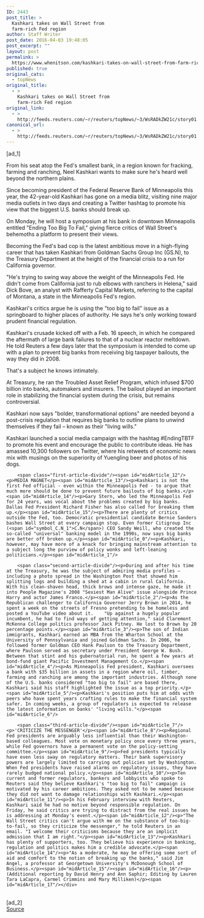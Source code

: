 ```yaml
---
ID: 2443
post_title: >
  Kashkari takes on Wall Street from
  farm-rich Fed region
author: Staff Writer
post_date: 2016-04-03 19:48:05
post_excerpt: ""
layout: post
permalink: >
  https://www.whenitson.com/kashkari-takes-on-wall-street-from-farm-rich-fed-region/
published: true
original_cats:
  - topNews
original_title:
  - >
    Kashkari takes on Wall Street from
    farm-rich Fed region
original_link:
  - >
    http://feeds.reuters.com/~r/reuters/topNews/~3/WsRADkZW21c/story01.htm
canonical_url:
  - >
    http://feeds.reuters.com/~r/reuters/topNews/~3/WsRADkZW21c/story01.htm
---
```

 [ad_1]
<br><div id="articleText">
<span id="midArticle_start"/>

<span id="midArticle_0"/><span class="focusParagraph" readability="6"><p><span class="articleLocatio&lt;/span&gt;n">From his seat atop the Fed's smallest bank, in a region known for fracking, farming and ranching, Neel Kashkari wants to make sure he's heard well beyond the northern plains.</span></p></span><span id="midArticle_1"/><p>Since becoming president of the Federal Reserve Bank of Minneapolis this year, the 42-year-old Kashkari has gone on a media blitz, visiting nine major media outlets in two days and creating a Twitter hashtag to promote his view that the biggest U.S. banks should break up.</p><span id="midArticle_2"/><p>On Monday, he will host a symposium at his bank in downtown Minneapolis entitled "Ending Too Big To Fail," giving fierce critics of Wall Street's behemoths a platform to present their views.</p><span id="midArticle_3"/><p>Becoming the Fed's bad cop is the latest ambitious move in a high-flying career that has taken Kashkari from Goldman Sachs Group Inc (<span id="symbol_GS.N_0">GS.N</span>), to the Treasury Department at the height of the financial crisis to a run for California governor.</p><span id="midArticle_4"/><p>"He's trying to swing way above the weight of the Minneapolis Fed. He didn't come from California just to rub elbows with ranchers in Helena," said Dick Bove, an analyst with Rafferty Capital Markets, referring to the capital of Montana, a state in the Minneapolis Fed's region.</p><span id="midArticle_5"/><p>Kashkari's critics argue he is using the "too big to fail" issue as a springboard to higher places of authority. He says he's only working toward prudent financial regulation. </p><span id="midArticle_6"/><p>Kashkari's crusade kicked off with a Feb. 16 speech, in which he compared the aftermath of large bank failures to that of a nuclear reactor meltdown.    He told Reuters a few days later that the symposium is intended to come up with a plan to prevent big banks from receiving big taxpayer bailouts, the way they did in 2008. </p><span id="midArticle_7"/><p>That's a subject he knows intimately.</p><span id="midArticle_8"/><p>At Treasury, he ran the Troubled Asset Relief Program, which infused $700 billion into banks, automakers and insurers. The bailout played an important role in stabilizing the financial system during the crisis, but remains controversial.</p><span id="midArticle_9"/><p>Kashkari now says "bolder, transformational options" are needed beyond a post-crisis regulation that requires big banks to outline plans to unwind themselves if they fail – known as their "living wills."</p><span id="midArticle_10"/><p>Kashkari launched a social media campaign with the hashtag #EndingTBTF to promote his event and encourage the public to contribute ideas. He has amassed 10,300 followers on Twitter, where his retweets of economic news mix with musings on the superiority of Yuengling beer and photos of his dogs.</p><span id="midArticle_11"/>
        
        <span class="first-article-divide"/><span id="midArticle_12"/><p>MEDIA MAGNET</p><span id="midArticle_13"/><p>Kashkari is not the first Fed official - even within the Minneapolis Fed - to argue that much more should be done to prevent future bailouts of big banks.</p><span id="midArticle_14"/><p>Gary Stern, who led the Minneapolis Fed for 24 years, was vocal about the problems created by big banks. Dallas Fed President Richard Fisher has also called for breaking them up.</p><span id="midArticle_15"/><p>There are plenty of critics outside the Fed, too. Democratic presidential candidate Bernie Sanders bashes Wall Street at every campaign stop. Even former Citigroup Inc (<span id="symbol_C.N_1">C.N</span>) CEO Sandy Weill, who created the so-called "universal" banking model in the 1990s, now says big banks are better off broken up.</p><span id="midArticle_0"/><p>Kashkari, however, may have more of a knack for bringing mainstream attention to a subject long the purview of policy wonks and left-leaning politicians.</p><span id="midArticle_1"/>
        
        <span class="second-article-divide"/><p>During and after his time at the Treasury, he was the subject of admiring media profiles – including a photo spread in the Washington Post that showed him splitting logs and building a shed at a cabin in rural California. With his clean-shaven head, thick brows and intense gaze, he made it into People Magazine's 2008 "Sexiest Man Alive" issue alongside Prince Harry and actor James Franco.</p><span id="midArticle_2"/><p>As the Republican challenger to California Governor Jerry Brown in 2014, he spent a week on the streets of Fresno pretending to be homeless and posted a YouTube video about it.    "Up against a hugely popular incumbent, he had to find ways of getting attention," said Claremont McKenna College politics professor Jack Pitney. He lost to Brown by 20 percentage points.</p><span id="midArticle_3"/><p>The son of Indian immigrants, Kashkari earned an MBA from the Wharton School at the University of Pennsylvania and joined Goldman Sachs. In 2006, he followed former Goldman CEO Hank Paulson to the Treasury Department, where Paulson served as secretary under President George W. Bush. Between that stint and his gubernatorial run, he spent a few years at bond-fund giant Pacific Investment Management Co.</p><span id="midArticle_4"/><p>As Minneapolis Fed president, Kashkari oversees a bank with $35 billion in assets in a region where oil, timber, farming and ranching are among the important industries. Although none of the U.S. banks considered "too big to fail" are based there, Kashkari said his staff highlighted the issue as a top priority.</p><span id="midArticle_5"/><p>Kashkari's position puts him at odds with peers who have spent years crafting rules to make the financial system safer. In coming weeks, a group of regulators is expected to release the latest information on banks' "living wills."</p><span id="midArticle_6"/>
        
        <span class="third-article-divide"/><span id="midArticle_7"/><p>'CRITICIZE THE MESSENGER'</p><span id="midArticle_8"/><p>Regional Fed presidents are arguably less influential than their Washington-based colleagues. Most vote on monetary policy once every three years, while Fed governors have a permanent vote on the policy-setting committee.</p><span id="midArticle_9"/><p>Fed presidents typically have even less sway on regulatory matters. Their bank supervisory powers are largely limited to carrying out policies set by Washington. When Fed presidents have raised alarms on regulatory issues, they have rarely budged national policy.</p><span id="midArticle_10"/><p>Ten current and former regulators, bankers and lobbyists who spoke to Reuters said they believe Kashkari's "too big to fail" campaign is motivated by his career ambitions. They asked not to be named because they did not want to damage relationships with Kashkari.</p><span id="midArticle_11"/><p>In his February interview with Reuters, Kashkari said he had no motive beyond responsible regulation. On Friday, he said critics are trying to distract from the real issues he is addressing at Monday's event.</p><span id="midArticle_12"/><p>"The Wall Street critics can't argue with me on the substance of too-big-to-fail, so they criticize the messenger," he told Reuters in an email. "I welcome their criticisms because they are an implicit admission that I am right."</p><span id="midArticle_13"/><p>Kashkari has plenty of supporters, too. They believe his experience in banking, regulation and politics makes him a credible advocate.</p><span id="midArticle_14"/><p>"As a moderate, he may be offering some sort of aid and comfort to the notion of breaking up the banks," said Jim Angel, a professor at Georgetown University's McDonough School of Business.</p><span id="midArticle_15"/><span id="midArticle_16"/><p> (Additional reporting by David Henry and Ann Saphir; Editing by Lauren Tara LaCapra, Carmel Crimmins and Mary Milliken)</p><span id="midArticle_17"/></div>
<br>[ad_2]
<br><a href="http://feeds.reuters.com/~r/reuters/topNews/~3/WsRADkZW21c/story01.htm">Source </a>